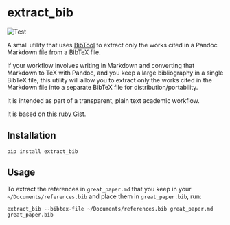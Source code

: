 # extract_bib

![Test](https://github.com/willbarton/extract_bib/workflows/Test/badge.svg)

A small utility that uses [BibTool](https://github.com/ge-ne/bibtool) to extract only the works cited in a Pandoc Markdown file from a BibTeX file.

If your workflow involves writing in Markdown and converting that Markdown to TeX with Pandoc, and you keep a large bibliography in a single BibTeX file, this utility will allow you to extract only the works cited in the Markdown file into a separate BibTeX file for distribution/portability.

It is intended as part of a transparent, plain text academic workflow.

It is based on [this ruby Gist](https://gist.github.com/dsanson/1383132).

## Installation

```shell
pip install extract_bib
```

## Usage


To extract the references in `great_paper.md` that you keep in your `~/Documents/references.bib` and place them in `great_paper.bib`, run:

```shell
extract_bib --bibtex-file ~/Documents/references.bib great_paper.md great_paper.bib
```
